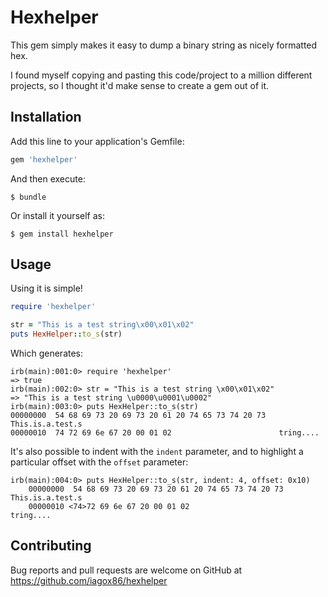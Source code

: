 # Hexhelper

This gem simply makes it easy to dump a binary string as nicely formatted hex.

I found myself copying and pasting this code/project to a million different
projects, so I thought it'd make sense to create a gem out of it.

## Installation

Add this line to your application's Gemfile:

```ruby
gem 'hexhelper'
```

And then execute:

    $ bundle

Or install it yourself as:

    $ gem install hexhelper

## Usage

Using it is simple!

```ruby
require 'hexhelper'

str = "This is a test string\x00\x01\x02"
puts HexHelper::to_s(str)
```

Which generates:

```
irb(main):001:0> require 'hexhelper'
=> true
irb(main):002:0> str = "This is a test string \x00\x01\x02"
=> "This is a test string \u0000\u0001\u0002"
irb(main):003:0> puts HexHelper::to_s(str)
00000000  54 68 69 73 20 69 73 20 61 20 74 65 73 74 20 73   This.is.a.test.s
00000010  74 72 69 6e 67 20 00 01 02                        tring....
```

It's also possible to indent with the `indent` parameter, and to highlight a
particular offset with the `offset` parameter:

```
irb(main):004:0> puts HexHelper::to_s(str, indent: 4, offset: 0x10)
    00000000  54 68 69 73 20 69 73 20 61 20 74 65 73 74 20 73   This.is.a.test.s
    00000010 <74>72 69 6e 67 20 00 01 02                        tring....
```

## Contributing

Bug reports and pull requests are welcome on GitHub at
https://github.com/iagox86/hexhelper

